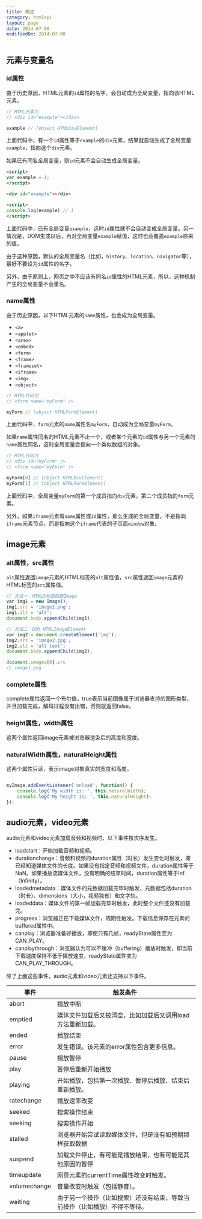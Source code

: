 ```yaml
---
title: 概述
category: htmlapi
layout: page
date: 2014-07-08
modifiedOn: 2014-07-08
---
```


## 元素与变量名

### id属性

由于历史原因，HTML元素的`id`属性的名字，会自动成为全局变量，指向该HTML元素。

```javascript
// HTML元素为
// <div id="example"></div>

example // [object HTMLDivElement]
```

上面代码中，有一个`id`属性等于`example`的`div`元素，结果就自动生成了全局变量`example`，指向这个`div`元素。

如果已有同名全局变量，则`id`元素不会自动生成全局变量。

```html
<script>
var example = 1;
</script>

<div id="example"></div>

<script>
console.log(example) // 1
</script>
```

上面代码中，已有全局变量`example`，这时`id`属性就不会自动变成全局变量。另一情况是，DOM生成以后，再对全局变量`example`赋值，这时也会覆盖`example`原来的值。

由于这种原因，默认的全局变量名（比如，`history`、`location`、`navigator`等），最好不要设为`id`属性的名字。

另外，由于原则上，网页之中不应该有同名`id`属性的HTML元素，所以，这种机制产生的全局变量不会重名。

### name属性

由于历史原因，以下HTML元素的`name`属性，也会成为全局变量。

- `<a>`
- `<applet>`
- `<area>`
- `<embed>`
- `<form>`
- `<frame>`
- `<frameset>`
- `<iframe>`
- `<img>`
- `<object>`

```javascript
// HTML代码为
// <form name="myForm" />

myForm // [object HTMLFormElement]
```

上面代码中，`form`元素的`name`属性名`myForm`，自动成为全局变量`myForm`。

如果`name`属性同名的HTML元素不止一个，或者某个元素的`id`属性与另一个元素的`name`属性同名，这时全局变量会指向一个类似数组的对象。

```javascript
// HTML代码为
// <div id="myForm" />
// <form name="myForm" />

myForm[0] // [object HTMLDivElement]
myForm[1] // [object HTMLFormElement]
```

上面代码中，全局变量`myForm`的第一个成员指向`div`元素，第二个成员指向`form`元素。

另外，如果`iframe`元素有`name`属性或`id`属性，那么生成的全局变量，不是指向`iframe`元素节点，而是指向这个`iframe`代表的子页面`window`对象。

## image元素

### alt属性，src属性

`alt`属性返回`image`元素的HTML标签的`alt`属性值，`src`属性返回`image`元素的HTML标签的`src`属性值。

```javascript
// 方法一：HTML5构造函数Image
var img1 = new Image();
img1.src = 'image1.png';
img1.alt = 'alt';
document.body.appendChild(img1);

// 方法二：DOM HTMLImageElement
var img2 = document.createElement('img');
img2.src = 'image2.jpg';
img2.alt = 'alt text';
document.body.appendChild(img2);

document.images[0].src
// image1.png
```

### complete属性

complete属性返回一个布尔值，true表示当前图像属于浏览器支持的图形类型，并且加载完成，解码过程没有出错，否则就返回false。

### height属性，width属性

这两个属性返回image元素被浏览器渲染后的高度和宽度。

### naturalWidth属性，naturalHeight属性

这两个属性只读，表示image对象真实的宽度和高度。

```javascript

myImage.addEventListener('onload', function() {
	console.log('My width is: ', this.naturalWidth);
	console.log('My height is: ', this.naturalHeight);
});

```

## audio元素，video元素

audio元素和video元素加载音频和视频时，以下事件按次序发生。

- loadstart：开始加载音频和视频。
- durationchange：音频和视频的duration属性（时长）发生变化时触发，即已经知道媒体文件的长度。如果没有指定音频和视频文件，duration属性等于NaN。如果播放流媒体文件，没有明确的结束时间，duration属性等于Inf（Infinity）。
- loadedmetadata：媒体文件的元数据加载完毕时触发，元数据包括duration（时长）、dimensions（大小，视频独有）和文字轨。
- loadeddata：媒体文件的第一帧加载完毕时触发，此时整个文件还没有加载完。
- progress：浏览器正在下载媒体文件，周期性触发。下载信息保存在元素的buffered属性中。
- canplay：浏览器准备好播放，即使只有几帧，readyState属性变为CAN_PLAY。
- canplaythrough：浏览器认为可以不缓冲（buffering）播放时触发，即当前下载速度保持不低于播放速度，readyState属性变为CAN_PLAY_THROUGH。

除了上面这些事件，audio元素和video元素还支持以下事件。

事件|触发条件
----|--------
abort|播放中断
emptied|媒体文件加载后又被清空，比如加载后又调用load方法重新加载。
ended|播放结束
error|发生错误。该元素的error属性包含更多信息。
pause|播放暂停
play|暂停后重新开始播放
playing|开始播放，包括第一次播放、暂停后播放、结束后重新播放。
ratechange|播放速率改变
seeked|搜索操作结束
seeking|搜索操作开始
stalled|浏览器开始尝试读取媒体文件，但是没有如预期那样获取数据
suspend|加载文件停止，有可能是播放结束，也有可能是其他原因的暂停
timeupdate|网页元素的currentTime属性改变时触发。
volumechange|音量改变时触发（包括静音）。
waiting|由于另一个操作（比如搜索）还没有结束，导致当前操作（比如播放）不得不等待。

